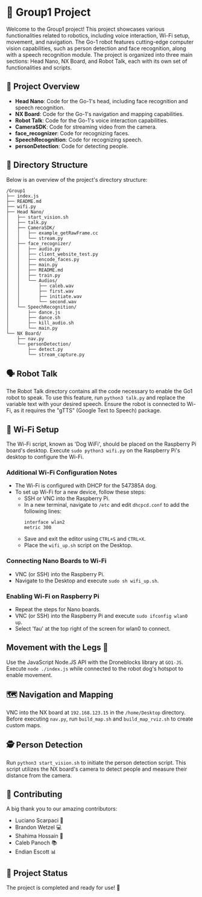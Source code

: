 # 🚀 Group1 Project 

Welcome to the Group1 project! This project showcases various functionalities related to robotics, including voice interaction, Wi-Fi setup, movement, and navigation. The Go-1 robot features cutting-edge computer vision capabilities, such as person detection and face recognition, along with a speech recognition module. The project is organized into three main sections: Head Nano, NX Board, and Robot Talk, each with its own set of functionalities and scripts.

## 📝 Project Overview 

- **Head Nano**: Code for the Go-1's head, including face recognition and speech recognition.
- **NX Board**: Code for the Go-1's navigation and mapping capabilities.
- **Robot Talk**: Code for the Go-1's voice interaction capabilities.
- **CameraSDK**: Code for streaming video from the camera.
- **face_recognizer**: Code for recognizing faces.
- **SpeechRecognition**: Code for recognizing speech.
- **personDetection**: Code for detecting people.

## 📂 Directory Structure 

Below is an overview of the project's directory structure:

```
/Group1
├── index.js
├── README.md
├── wifi.py
├── Head Nano/
│   ├── start_vision.sh
│   ├── talk.py
│   ├── CameraSDK/
│   │   ├── example_getRawFrame.cc
│   │   └── stream.py
│   ├── face_recognizer/
│   │   ├── audio.py
│   │   ├── client_website_test.py
│   │   ├── encode_faces.py
│   │   ├── main.py
│   │   ├── README.md
│   │   ├── train.py
│   │   └── Audios/
│   │       ├── caleb.wav
│   │       ├── first.wav
│   │       ├── initiate.wav
│   │       └── second.wav
│   └── SpeechRecognition/
│       ├── dance.js
│       ├── dance.sh
│       ├── kill_audio.sh
│       └── main.py
└── NX Board/
    ├── nav.py
    └── personDetection/
        ├── detect.py
        └── stream_capture.py
```

## 🗣️ Robot Talk 

The Robot Talk directory contains all the code necessary to enable the Go1 robot to speak. To use this feature, run `python3 talk.py` and replace the variable text with your desired speech. Ensure the robot is connected to Wi-Fi, as it requires the "gTTS" (Google Text to Speech) package.

## 📶 Wi-Fi Setup 

The Wi-Fi script, known as 'Dog WiFi', should be placed on the Raspberry Pi board's desktop. Execute `sudo python3 wifi.py` on the Raspberry Pi's desktop to configure the Wi-Fi.

### Additional Wi-Fi Configuration Notes

- The Wi-Fi is configured with DHCP for the 547385A dog.
- To set up Wi-Fi for a new device, follow these steps:
  - SSH or VNC into the Raspberry Pi.
  - In a new terminal, navigate to `/etc` and edit `dhcpcd.conf` to add the following lines:
    ```
    interface wlan2
    metric 300
    ```
  - Save and exit the editor using `CTRL+S` and `CTRL+X`.
  - Place the `wifi_up.sh` script on the Desktop.

### Connecting Nano Boards to Wi-Fi

- VNC (or SSH) into the Raspberry Pi.
- Navigate to the Desktop and execute `sudo sh wifi_up.sh`.

### Enabling Wi-Fi on Raspberry Pi

- Repeat the steps for Nano boards.
- VNC (or SSH) into the Raspberry Pi and execute `sudo ifconfig wlan0 up`.
- Select 'fau' at the top right of the screen for wlan0 to connect.

## Movement with the Legs 🦿

Use the JavaScript Node.JS API with the Droneblocks library at `GO1-JS`. Execute `node ./index.js` while connected to the robot dog's hotspot to enable movement.

## 🗺️ Navigation and Mapping 

VNC into the NX board at `192.168.123.15` in the `/home/Desktop` directory. Before executing `nav.py`, run `build_map.sh` and `build_map_rviz.sh` to create custom maps.

## 🕵️ Person Detection

Run `python3 start_vision.sh` to initiate the person detection script. This script utilizes the NX board's camera to detect people and measure their distance from the camera.

## 👥 Contributing

A big thank you to our amazing contributors:

- Luciano Scarpaci 🎨
- Brandon Wetzel 💻
- Shahima Hossain 📝
- Caleb Panoch 📚
- Endian Escott 📊

## 🚦 Project Status

The project is completed and ready for use! 🎉

